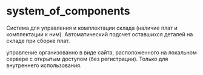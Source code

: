 # system_of_components

Система для управления и комплектации склада (наличие плат и комплектации к ним). Автоматический подсчет оставшихся деталей на складе при сборке плат. 

управление организованно в виде сайта, расположенного на локальном сервере с открытым доступом (без регистрации). Только для внутреннего использования.

